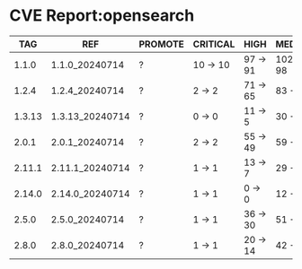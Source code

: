 # CVE Report:opensearch
|  TAG   |       REF       | PROMOTE | CRITICAL |   HIGH   |  MEDIUM   |   LOW    | UNKNOWN |
|--------|-----------------|---------|----------|----------|-----------|----------|---------|
| 1.1.0  | 1.1.0_20240714  | ?       | 10 -> 10 | 97 -> 91 | 102 -> 98 | 13 -> 13 | 0 -> 0  |
| 1.2.4  | 1.2.4_20240714  | ?       | 2 -> 2   | 71 -> 65 | 83 -> 79  | 9 -> 9   | 0 -> 0  |
| 1.3.13 | 1.3.13_20240714 | ?       | 0 -> 0   | 11 -> 5  | 30 -> 26  | 3 -> 3   | 0 -> 0  |
| 2.0.1  | 2.0.1_20240714  | ?       | 2 -> 2   | 55 -> 49 | 59 -> 55  | 10 -> 10 | 0 -> 0  |
| 2.11.1 | 2.11.1_20240714 | ?       | 1 -> 1   | 13 -> 7  | 29 -> 25  | 3 -> 3   | 0 -> 0  |
| 2.14.0 | 2.14.0_20240714 | ?       | 1 -> 1   | 0 -> 0   | 12 -> 12  | 2 -> 2   | 0 -> 0  |
| 2.5.0  | 2.5.0_20240714  | ?       | 1 -> 1   | 36 -> 30 | 51 -> 47  | 11 -> 11 | 0 -> 0  |
| 2.8.0  | 2.8.0_20240714  | ?       | 1 -> 1   | 20 -> 14 | 42 -> 38  | 8 -> 8   | 0 -> 0  |
